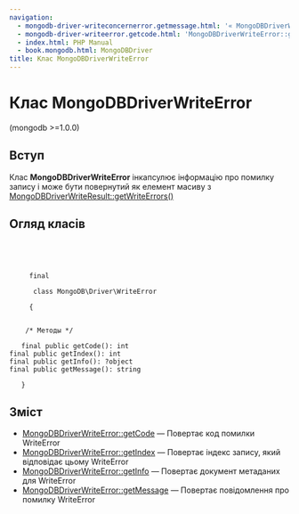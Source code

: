```yaml
---
navigation:
  - mongodb-driver-writeconcernerror.getmessage.html: '« MongoDBDriverWriteConcernError::getMessage'
  - mongodb-driver-writeerror.getcode.html: 'MongoDBDriverWriteError::getCode »'
  - index.html: PHP Manual
  - book.mongodb.html: MongoDBDriver
title: Клас MongoDBDriverWriteError
---
```

# Клас MongoDBDriverWriteError

(mongodb >=1.0.0)

## Вступ

Клас **MongoDBDriverWriteError** інкапсулює інформацію про помилку запису і може бути повернутий як елемент масиву з [MongoDBDriverWriteResult::getWriteErrors()](mongodb-driver-writeresult.getwriteerrors.html)

## Огляд класів

```classsynopsis



    
     final
     
      class MongoDB\Driver\WriteError
     
     {


    /* Методы */
    
   final public getCode(): int
final public getIndex(): int
final public getInfo(): ?object
final public getMessage(): string

   }
```

## Зміст

-   [MongoDBDriverWriteError::getCode](mongodb-driver-writeerror.getcode.html) — Повертає код помилки WriteError
-   [MongoDBDriverWriteError::getIndex](mongodb-driver-writeerror.getindex.html) — Повертає індекс запису, який відповідає цьому WriteError
-   [MongoDBDriverWriteError::getInfo](mongodb-driver-writeerror.getinfo.html) — Повертає документ метаданих для WriteError
-   [MongoDBDriverWriteError::getMessage](mongodb-driver-writeerror.getmessage.html) — Повертає повідомлення про помилку WriteError
